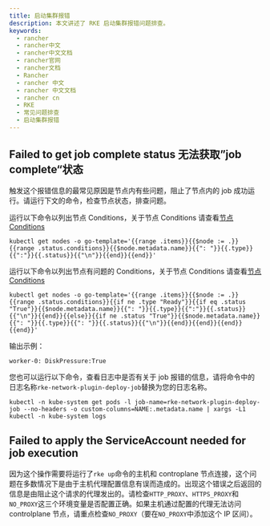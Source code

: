 ```yaml
---
title: 启动集群报错
description: 本文讲述了 RKE 启动集群报错问题排查。
keywords:
  - rancher
  - rancher中文
  - rancher中文文档
  - rancher官网
  - rancher文档
  - Rancher
  - rancher 中文
  - rancher 中文文档
  - rancher cn
  - RKE
  - 常见问题排查
  - 启动集群报错
---
```


## Failed to get job complete status 无法获取”job complete“状态

触发这个报错信息的最常见原因是节点内有些问题，阻止了节点内的 job 成功运行。请运行下文的命令，检查节点状态，排查问题。

运行以下命令以列出节点 Conditions，关于节点 Conditions 请查看[节点 Conditions](https://kubernetes.io/docs/concepts/architecture/nodes/#condition)

```shell
kubectl get nodes -o go-template='{{range .items}}{{$node := .}}{{range .status.conditions}}{{$node.metadata.name}}{{": "}}{{.type}}{{":"}}{{.status}}{{"\n"}}{{end}}{{end}}'
```

运行以下命令以列出节点有问题的 Conditions，关于节点 Conditions 请查看[节点 Conditions](https://kubernetes.io/docs/concepts/architecture/nodes/#condition)

```shell
kubectl get nodes -o go-template='{{range .items}}{{$node := .}}{{range .status.conditions}}{{if ne .type "Ready"}}{{if eq .status "True"}}{{$node.metadata.name}}{{": "}}{{.type}}{{":"}}{{.status}}{{"\n"}}{{end}}{{else}}{{if ne .status "True"}}{{$node.metadata.name}}{{": "}}{{.type}}{{": "}}{{.status}}{{"\n"}}{{end}}{{end}}{{end}}{{end}}'
```

输出示例：

```shell
worker-0: DiskPressure:True
```

您也可以运行以下命令，查看日志中是否有关于 job 报错的信息，请将命令中的日志名称`rke-network-plugin-deploy-job`替换为您的日志名称。

```shell
kubectl -n kube-system get pods -l job-name=rke-network-plugin-deploy-job --no-headers -o custom-columns=NAME:.metadata.name | xargs -L1 kubectl -n kube-system logs
```

## Failed to apply the ServiceAccount needed for job execution

因为这个操作需要将运行了`rke up`命令的主机和 controplane 节点连接，这个问题在多数情况下是由于主机代理配置信息有误而造成的。出现这个错误之后返回的信息是由阻止这个请求的代理发出的。请检查`HTTP_PROXY`、`HTTPS_PROXY`和`NO_PROXY`这三个环境变量是否配置正确。如果主机通过配置的代理无法访问 controlplane 节点，请重点检查`NO_PROXY`（要在`NO_PROXY`中添加这个 IP 区间）。
